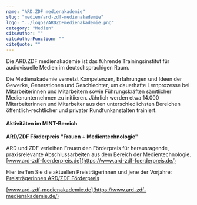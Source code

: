 ```yaml
---
name: "ARD.ZDF medienakademie"
slug: "medien/ard-zdf-medienakademie"
logo: "../logos/ARDZDFmedienakademie.png"
category: "Medien"
citeAuthor: ""
citeAuthorFunction: ""
citeQuote: ""
---
```


Die ARD.ZDF medienakademie ist das führende Trainingsinstitut für audiovisuelle Medien im deutschsprachigen Raum.

Die Medienakademie vernetzt Kompetenzen, Erfahrungen und Ideen der Gewerke, Generationen und Geschlechter, um dauerhafte Lernprozesse bei Mitarbeiterinnen und Mitarbeitern sowie Führungskräften sämtlicher Medienunternehmen zu initiieren. Jährlich werden etwa 14.000 Mitarbeiterinnen und Mitarbeiter aus den unterschiedlichsten Bereichen öffentlich-rechtlicher und privater Rundfunkanstalten trainiert.

#### Aktivitäten im MINT-Bereich

**ARD/ZDF Förderpreis "Frauen + Medientechnologie"**

ARD und ZDF verleihen Frauen den Förderpreis für herausragende, praxisrelevante Abschlussarbeiten aus dem Bereich der Medientechnologie. [www.ard-zdf-foerderpreis.de](https://www.ard-zdf-foerderpreis.de/)

Hier treffen Sie die aktuellen Preisträgerinnen und jene der Vorjahre: [Preisträgerinnen ARD/ZDF Förderpreis](http://www.ard-zdf-foerderpreis.de/preistragerinnen/)

[www.ard-zdf-medienakademie.de](https://www.ard-zdf-medienakademie.de/)

